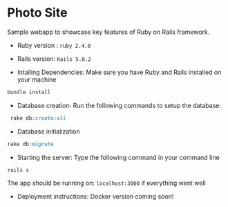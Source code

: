 # Photo Site

Sample webapp to showcase key features of Ruby on Rails framework. 

* Ruby version : `ruby 2.4.0`

* Rails version: `Rails 5.0.2`

* Intalling Dependencies: Make sure you have Ruby and Rails installed on your machine
```ruby
bundle install
```

* Database creation: Run the following commands to setup the database:
```ruby
 rake db:create:all
```

* Database initialization
```ruby
rake db:migrate
```

* Starting the server: Type the following command in your command line 
```ruby
rails s
```

The app should be running on: `localhost:3000` if everything went well

* Deployment instructions: Docker version coming soon!
